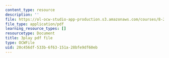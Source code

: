 ```yaml
---
content_type: resource
description: ''
file: https://ol-ocw-studio-app-production.s3.amazonaws.com/courses/8-286-the-early-universe-fall-2013/20c456df533b6f63151a28bfe9df60eb_6b83DypBeYg.pdf
file_type: application/pdf
learning_resource_types: []
resourcetype: Document
title: 3play pdf file
type: OCWFile
uid: 20c456df-533b-6f63-151a-28bfe9df60eb
---
```

